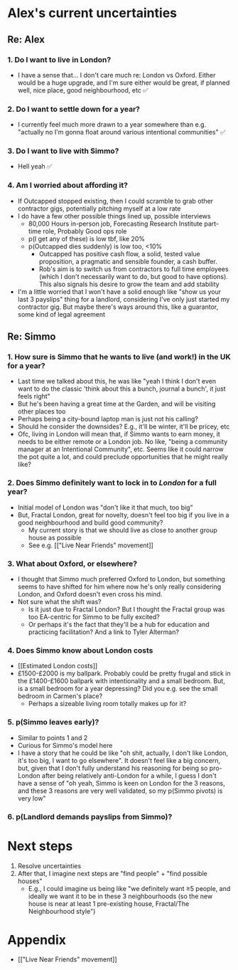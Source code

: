 # Alex's current uncertainties
## Re: Alex
### 1. Do I want to live in London?
- I have a sense that... I don't care much re: London vs Oxford. Either would be a huge upgrade, and I'm sure either would be great, if planned well, nice place, good neighbourhood, etc ✅
### 2. Do I want to settle down for a year?
- I currently feel much more drawn to a year somewhere than e.g. "actually no I'm gonna float around various intentional communities" ✅
### 3. Do I want to live with Simmo?
- Hell yeah ✅
### 4. Am I worried about affording it?
- If Outcapped stopped existing, then I could scramble to grab other contractor gigs, potentially pitching myself at a low rate
- I do have a few other possible things lined up, possible interviews
	- 80,000 Hours in-person job, Forecasting Research Institute part-time role, Probably Good ops role
	- p(I get any of these) is low tbf, like 20%
	- p(Outcapped dies suddenly) is low too, <10%
		- Outcapped has positive cash flow, a solid, tested value proposition, a pragmatic and sensible founder, a cash buffer. 
		- Rob's aim is to switch us from contractors to full time employees (which I don't necessarily want to do, but good to have options). This also signals his desire to grow the team and add stability
- I'm a little worried that I won't have a solid enough like "show us your last 3 payslips" thing for a landlord, considering I've only just started my contractor gig. But maybe there's ways around this, like a guarantor, some kind of legal agreement
## Re: Simmo
### 1. How sure  is Simmo that he wants to live (and work!) in the UK for a year?
- Last time we talked about this, he was like "yeah I think I don't even want to do the classic 'think about this a bunch, journal a bunch', it just feels right"
- But he's been having a great time at the Garden, and will be visiting other places too
- Perhaps being a city-bound laptop man is just not his calling?
- Should he consider the downsides? E.g., it'll be winter, it'll be pricey, etc
- Ofc, living in London will mean that, if Simmo wants to earn money, it needs to be either remote or a London job. No like, "being a community manager at an Intentional Community", etc. Seems like it could narrow the pot quite a lot, and could preclude opportunities that he might really like?
### 2. Does Simmo definitely want to lock in to *London* for a full year?
- Initial model of London was "don't like it that much, too big"
- But, Fractal London, great for novelty, doesn't feel too big if you live in a good neighbourhood and build good community?
	- My current story is that we should live as close to another group house as possible
	- See e.g. [["Live Near Friends" movement]]
### 3. What about Oxford, or elsewhere?
- I thought that Simmo much preferred Oxford to London, but something seems to have shifted for him where now he's only really considering London, and Oxford doesn't even cross his mind. 
- Not sure what the shift was? 
	- Is it just due to Fractal London? But I thought the Fractal group was too EA-centric for Simmo to be fully excited? 
	- Or perhaps it's the fact that they'll be a hub for education and practicing facilitation? And a link to Tyler Alterman? 
### 4. Does Simmo know about London costs
- [[Estimated London costs]]
- £1500-£2000 is my ballpark. Probably could be pretty frugal and stick in the £1400-£1600 ballpark with intentionality and a small bedroom. But, is a small bedroom for a year depressing? Did you e.g. see the small bedroom in Carmen's place?
	- Perhaps a sizeable living room totally makes up for it?
### 5. p(Simmo leaves early)?
- Similar to points 1 and 2
- Curious for Simmo's model here
- I have a story that he could be like "oh shit, actually, I don't like London, it's too big, I want to go elsewhere". It doesn't feel like a big concern, but, given that I don't fully understand his reasoning for being so pro-London after being relatively anti-London for a while, I guess I don't have a sense of "oh yeah, Simmo is keen on London for the 3 reasons, and these 3 reasons are very well validated, so my p(Simmo pivots) is very low"
### 6. p(Landlord demands payslips from Simmo)?

# Next steps
1. Resolve uncertainties
2. After that, I imagine next steps are "find people" + "find possible houses"
	- E.g., I could imagine us being like "we definitely want ≥5 people, and ideally we want it to be in these 3 neighbourhoods (so the new house is near at least 1 pre-existing house, Fractal/The Neighbourhood style")
# Appendix
- [["Live Near Friends" movement]]